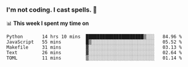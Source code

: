 ### I'm not coding. I cast spells. 🎩

📊 **This week I spent my time on**
<!--START_SECTION:waka-->
```text
Python       14 hrs 10 mins  █████████████████████▒░░░   84.96 % 
JavaScript   55 mins         █▒░░░░░░░░░░░░░░░░░░░░░░░   05.52 % 
Makefile     31 mins         ▓░░░░░░░░░░░░░░░░░░░░░░░░   03.13 % 
Text         26 mins         ▓░░░░░░░░░░░░░░░░░░░░░░░░   02.64 % 
TOML         11 mins         ▒░░░░░░░░░░░░░░░░░░░░░░░░   01.14 % 
```
<!--END_SECTION:waka-->
